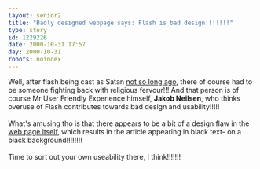 ```yaml
---
layout: senior2
title: "Badly designed webpage says: Flash is bad design!!!!!!!"
type: story
id: 1229226
date: 2000-10-31 17:57
day: 2000-10-31
robots: noindex
---
```

Well, after flash being cast as Satan <a href="http://seniorcitizen.blogspot.com/archives/2000_10_08_seniorcitizen_archive.html#1043526">not so long ago</a>, there of course had to be someone fighting back with religious fervour!!! And that person is of course Mr User Friendly Experience himself, <b>Jakob Neilsen</b>, who thinks overuse of Flash contributes towards bad design and usability!!!!!<br/> <br/>What's amusing tho is that there appears to be a bit of a design flaw in the <a href="http://www.useit.com/alertbox/20001029.html">web page itself</a>, which results in the article appearing in black text- on a black background!!!!!!!!<br/> <br/>Time to sort out your own useability there, I think!!!!!!!
